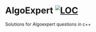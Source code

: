 # AlgoExpert <a href="https://github.com/rakeshkumar1019/AlgoExpert/"><img src="https://visitor-badge.laobi.icu/badge?page_id=%22rakeshkumar1019.AlgoExpert" alt="LOC"/></a>
Solutions for Algoexpert  questions in c++





